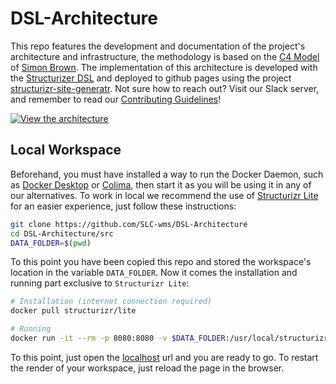 # DSL-Architecture

This repo features the development and documentation of the project's architecture and infrastructure, the methodology is based on the [C4 Model](https://c4model.com/) of [Simon Brown](https://github.com/simonbrowndotje/). The implementation of this architecture is developed with the [Structurizer DSL](https://github.com/structurizr/dsl.git) and deployed to github pages using the project [structurizr-site-generatr](https://github.com/avisi-cloud/structurizr-site-generatr). Not sure how to reach out? Visit our Slack server, and remember to read our [Contributing Guidelines](https://github.com/SLC-wms/DSL-Architecture/tree/main/CONTRIBUTING.md)!

[![View the architecture](https://img.shields.io/badge/view_the_architecture!-2ea043?style=for-the-badge&logo=buddy&logoColor=ffffff)](https://SLC-wms.github.io/DSL-Architecture/master/)

## Local Workspace

Beforehand, you must have installed a way to run the Docker Daemon, such as [Docker Desktop](https://www.docker.com/products/docker-desktop/) or [Colima](https://github.com/abiosoft/colima), then start it as you will be using it in any of our alternatives. To work in local we recommend the use of [Structurizr Lite](https://github.com/structurizr/lite.git) for an easier experience, just follow these instructions:

```sh
git clone https://github.com/SLC-wms/DSL-Architecture
cd DSL-Architecture/src
DATA_FOLDER=$(pwd)
```

To this point you have been copied this repo and stored the workspace's location in the variable `DATA_FOLDER`. Now it comes the installation and running part exclusive to `Structurizr Lite`:

```sh
# Installation (internet connection required)
docker pull structurizr/lite

# Running
docker run -it --rm -p 8080:8080 -v $DATA_FOLDER:/usr/local/structurizr structurizr/lite
```

To this point, just open the [localhost](http://localhost:8080/workspace/diagrams) url and you are ready to go. To restart the render of your workspace, just reload the page in the browser.
